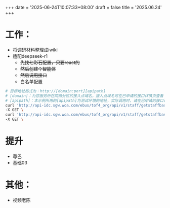 +++
date = '2025-06-24T10:07:33+08:00'
draft = false
title = '2025.06.24'
+++

<!--more-->
# 工作：
- 将调研材料整理成iwiki
- 适配deepseek-r1
  - ~~先找七彩石配置，只要react的~~
  - ~~然后创建个智能体~~
  - ~~然后调用接口~~
  - 白名单配置

```bash
# 目标地址格式为：http://[domain:port][apipath]
# [domain]：为您服务所在网络分区的接入点域名，接入点域名可在已申请的接口详情页查看
# [apipath]：本示例所用的[apipath]为测试环境的地址，实际调用时，请在已申请的接口详情页查看具体调用地址
curl 'http://api-idc.sgw.woa.com/ebus/tof4_org/api/v1/staff/getstaffbaseinfo?id={id}' \
-X GET \
curl 'http://api-idc.sgw.woa.com/ebus/tof4_org/api/v1/staff/getstaffbaseinfo?engName=quinnyqwu' 
-X GET \

```

# 提升
- 尊巴
- 基础03

# 其他：
- 视频老陈